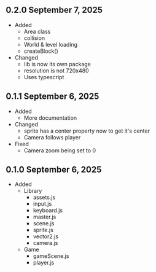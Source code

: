 ## 0.2.0 September 7, 2025
- Added
    - Area class
    - collision
    - World & level loading
    - createBlock()
- Changed
    - lib is now its own package
    - resolution is not 720x480
    - Uses typescript

## 0.1.1 September 6, 2025
- Added
    - More documentation
- Changed
    - sprite has a center property now to get it's center
    - Camera follows player
- Fixed
    - Camera zoom being set to 0


## 0.1.0 September 6, 2025
- Added
    - Library
        - assets.js
        - input.js
        - keyboard.js
        - master.js
        - scene.js
        - sprite.js
        - vector2.js
        - camera.js
    - Game
        - gameScene.js
        - player.js